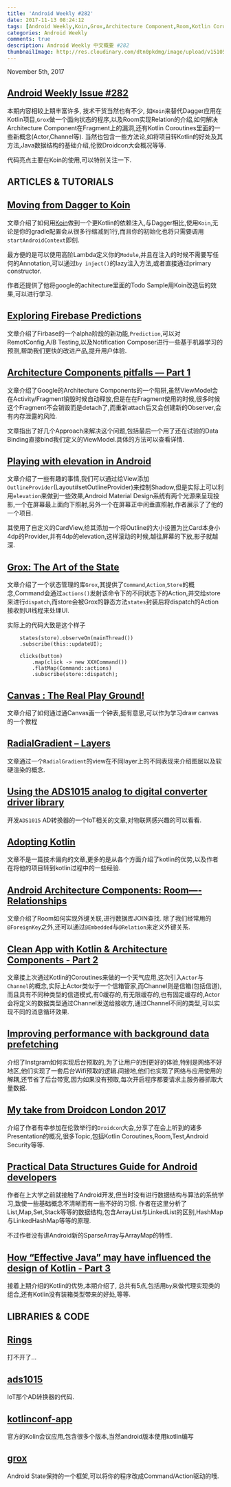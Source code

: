```yaml
---
title: 'Android Weekly #282'
date: 2017-11-13 08:24:12
tags: [Android Weekly,Koin,Grox,Architecture Component,Room,Kotlin Coroutines,Android Prefetching]
categories: Android Weekly
comments: true
description: Android Weekly 中文概要 #282
thumbnailImage: http://res.cloudinary.com/dtn0pkdmg/image/upload/v1510532777/282_rtsvp0.jpg
---
```


November 5th, 2017

## [Android Weekly Issue #282](http://androidweekly.net/issues/issue-282)

本期内容相较上期丰富许多, 技术干货当然也有不少, 如`Koin`来替代Dagger应用在Kotlin项目,`Grox`做一个面向状态的程序,以及Room实现Relation的介绍,如何解决Architecture Component在Fragment上的漏洞,还有Kotlin Coroutines里面的一些新概念(Actor,Channel等).
当然也包含一些方法论,如将项目转Kotlin的好处及其方法,Java数据结构的基础介绍,伦敦Droidcon大会概况等等.

代码亮点主要在Koin的使用,可以特别关注一下.

<!--more-->

## ARTICLES & TUTORIALS

## [Moving from Dagger to Koin](https://medium.com/@giuliani.arnaud/moving-from-dagger-to-koin-simplify-your-android-development-e8c61d80cddb)

文章介绍了如何用[Koin](https://github.com/Ekito/koin)做到一个更Kotlin的依赖注入,与Dagger相比,使用`Koin`,无论是你的gradle配置会从很多行缩减到1行,而且你的初始化也将只需要调用`startAndroidContext`即刻.

最方便的是可以使用高阶Lambda定义你的`Module`,并且在注入的时候不需要写任何的Annotation,可以通过`by inject()`的lazy注入方法,或者直接通过primary constructor.

作者还提供了他将google的achitecture里面的Todo Sample用Koin改造后的效果,可以进行学习.


## [Exploring Firebase Predictions ](https://medium.com/@hitherejoe/exploring-firebase-predictions-fa22d093f98d)

文章介绍了Firbase的一个alpha阶段的新功能,`Prediction`,可以对RemotConfig,A/B Testing,以及Notification Composer进行一些基于机器学习的预测,帮助我们更快的改进产品,提升用户体验.


## [Architecture Components pitfalls — Part 1 ](https://medium.com/@BladeCoder/architecture-components-pitfalls-part-1-9300dd969808)

文章介绍了Google的Architecture Components的一个陷阱,虽然ViewModel会在Activity/Fragment销毁时候自动释放,但是在在Fragment使用的时候,很多时候这个Fragment不会销毁而是detach了,而重新attach后又会创建新的Observer,会有内存泄露的风险.

文章指出了好几个Approach来解决这个问题,包括最后一个用了还在试验的Data Binding直接bind我们定义的ViewModel.具体的方法可以查看详情.

## [Playing with elevation in Android ](https://blog.usejournal.com/playing-with-elevation-in-android-91af4f3be596)

文章介绍了一些有趣的事情,我们可以通过给View添加`OutlineProvider`(Layout#setOutlineProvider)来控制Shadow,但是实际上可以利用`elevation`来做到一些效果,Android Material Design系统有两个光源来呈现投影,一个在屏幕最上面向下照射,另外一个在屏幕正中间垂直照射,作者展示了了他的一个项目.

其使用了自定义的CardView,给其添加一个将Outline的大小设置为比Card本身小4dp的Provider,并有4dp的elevation,这样滚动的时候,越往屏幕的下放,影子就越深.

## [Grox: The Art of the State ](https://medium.com/groupon-eng/grox-the-art-of-the-state-b5223f48d696)

文章介绍了一个状态管理的库`Grox`,其提供了`Command`,`Action`,`Store`的概念,Command会通过`actions()`发射该命令下的不同状态下的Action,并交给store来进行`dispatch`,而store会被Grox的静态方法`states`封装后将dispatch的Action接收到UI线程来处理UI.

实际上的代码大致是这个样子

```
    states(store).observeOn(mainThread())
    .subscribe(this::updateUI);

    clicks(button)
        .map(click -> new XXXCommand())
        .flatMap(Command::actions)
        .subscribe(store::dispatch);
```


## [Canvas : The Real Play Ground! ](https://medium.com/@saurabhpant/canvas-the-real-play-ground-android-c0faa4b79943)

文章介绍了如何通过通Canvas画一个钟表,挺有意思,可以作为学习draw canvas的一个教程


## [RadialGradient – Layers ](https://blog.stylingandroid.com/radialgradient-layers/)

文章通过一个`RadialGradient`的view在不同layer上的不同表现来介绍图层以及软硬渲染的概念.

## [Using the ADS1015 analog to digital converter driver library ](http://blog.blundellapps.co.uk/tut-android-things-using-the-ads1015-analog-to-digital-converter-driver-library/)

开发`ADS1015` AD转换器的一个IoT相关的文章,对物联网感兴趣的可以看看.


## [Adopting Kotlin ](https://engineering.udacity.com/adopting-kotlin-c12f10fd85d1)

文章不是一篇技术偏向的文章,更多的是从各个方面介绍了kotlin的优势,以及作者在将他的项目转到kotlin过程中的一些经验.


## [Android Architecture Components: Room—-Relationships ](https://android.jlelse.eu/android-architecture-components-room-relationships-bf473510c14a)

文章介绍了Room如何实现外键关联,进行数据库JOIN查找. 除了我们经常用的`@ForeignKey`之外,还可以通过`@Embedded`与`@Relation`来定义外键关系.


## [Clean App with Kotlin & Architecture Components - Part 2 ](https://blog.elpassion.com/create-a-clean-code-app-with-kotlin-coroutines-and-android-architecture-components-part-2-4f585050d7d7)

文章接上次通过Kotlin的Coroutines来做的一个天气应用,这次引入`Actor`与`Channel`的概念,实际上Actor类似于一个信箱管家,而Channel则是信箱(包括信道),而且具有不同种类型的信道模式,有0缓存的,有无限缓存的,也有固定缓存的,Actor会将定义的数据类型通过Channel发送给接收方,通过Channel不同的类型,可以实现不同的消息循环效果.


## [Improving performance with background data prefetching ](https://engineering.instagram.com/improving-performance-with-background-data-prefetching-b191acb39898)

介绍了Instgram如何实现后台预取的,为了让用户的到更好的体验,特别是网络不好地区,他们实现了一套后台Wifi预取的逻辑.间接地,他们也实现了网络与应用使用的解耦,还节省了后台带宽,因为如果没有预取,每次开启程序都要请求主服务器抓取大量数据.


## [My take from Droidcon London 2017 ](https://medium.com/@michele.marchetti/my-take-from-droidcon-london-2017-d870c82e41c1)

介绍了作者有幸参加在伦敦举行的`Droidcon`大会,分享了在会上听到的诸多Presentation的概况,很多Topic,包括Kotlin Coroutines,Room,Test,Android Security等等.


## [Practical Data Structures Guide for Android developers ](https://blog.mindorks.com/practical-data-structures-guide-for-android-developers-73fdec190802)

作者在上大学之前就接触了Android开发,但当时没有进行数据结构与算法的系统学习,致使一些基础概念不清晰而有一些不好的习惯.
作者在这里分析了List,Map,Set,Stack等等的数据结构,包含ArrayList与LinkedList的区别,HashMap与LinkedHashMap等等的原理.

不过作者没有讲Android新的SparseArray与ArrayMap的特性.

## [How “Effective Java” may have influenced the design of Kotlin -  Part 3 ](http://www.lukle.at/blog/2017/08/how-effective-java-may-have-influenced-the-design-of-kotlin%E2%80%8A-%E2%80%8Apart-3/)

接着上期介绍的Kotlin的优势,本期介绍了, 总共有5点,包括用`by`来做代理实现类的组合,还有Kotlin没有装箱类型带来的好处,等等.


## LIBRARIES & CODE


## [Rings ](https://github.com/lalongooo/rings)

打不开了...

## [ads1015 ](https://github.com/blundell/ads1015)

IoT那个AD转换器的代码.

## [kotlinconf-app ](https://github.com/JetBrains/kotlinconf-app)

官方的Kolin会议应用,包含很多个版本,当然android版本使用kotlin编写

## [grox ](https://github.com/groupon/grox)

Android State保持的一个框架,可以将你的程序改成Command/Action驱动的哦.